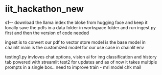 # iit_hackathon_new


s1-- download the llama index the bloke from hugging face and keep it locally
save the pdfs in a data folder in workspace folder and run ingest.py first and then the version of code needed


ingest is to convert our pdf to vector store 
model is the base model in chainlit 
main is the customized model for our use case in chainlit env

testing1.py invloves chat options, vision ai for img classification and history tab powered with streamlit
test2 for updates and as of now it takes multiple prompts in a single box.. need to improve
train - mri model chk mail

